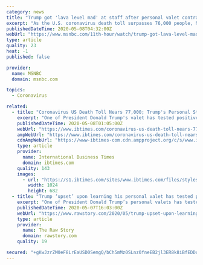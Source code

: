 ```yaml
---
category: news
title: "Trump got 'lava level mad' at staff after personal valet contracts COVID-19"
excerpt: "As the U.S. coronavirus death toll surpasses 76,000 people, NBC News reports the president became furious after learning one of his personal White House attendants tested positive for the virus."
publishedDateTime: 2020-05-08T04:32:00Z
webUrl: "https://www.msnbc.com/11th-hour/watch/trump-got-lava-level-mad-at-staff-after-personal-valet-contracts-covid-19-83181125665"
type: article
quality: 23
heat: -1
published: false

provider:
  name: MSNBC
  domain: msnbc.com

topics:
  - Coronavirus

related:
  - title: "Coronavirus US Death Toll Nears 77,000; Trump's Personal Staff Positive For COVID-19"
    excerpt: "One of President Donald Trump's valet has tested positive for the coronavirus Trump said the news about his valet is “a little bit strange\" as staff always wear masks in the White House News that one of the presidential valets from the U."
    publishedDateTime: 2020-05-08T01:05:00Z
    webUrl: "https://www.ibtimes.com/coronavirus-us-death-toll-nears-77000-trumps-personal-staff-positive-covid-19-2972442"
    ampWebUrl: "https://www.ibtimes.com/coronavirus-us-death-toll-nears-77000-trumps-personal-staff-positive-covid-19-2972442?amp=1"
    cdnAmpWebUrl: "https://www-ibtimes-com.cdn.ampproject.org/c/s/www.ibtimes.com/coronavirus-us-death-toll-nears-77000-trumps-personal-staff-positive-covid-19-2972442?amp=1"
    type: article
    provider:
      name: International Business Times
      domain: ibtimes.com
    quality: 143
    images:
      - url: "https://s1.ibtimes.com/sites/www.ibtimes.com/files/styles/full/public/2020/05/07/us-president-donald-trump-seen-here-speaking-during.jpg"
        width: 1024
        height: 682
  - title: "Trump ‘upset’ upon learning his personal valet has tested positive for coronavirus"
    excerpt: "One of President Donald Trump’s personal valets has tested positive for coronavirus. The valet is a member of the U.S. Navy. “A White House source said the valet, a man who has not been identified, exhibited ‘symptoms’ Wednesday morning,"
    publishedDateTime: 2020-05-07T16:03:00Z
    webUrl: "https://www.rawstory.com/2020/05/trump-upset-upon-learning-his-personal-valet-has-tested-positive-for-coronavirus/"
    type: article
    provider:
      name: The Raw Story
      domain: rawstory.com
    quality: 19

secured: "+gKwJzrZM0eF8LrEaUSD0SemgQ/bCh5mMz0SLnz0fneEB2jl3ER8k8iBfEDDuInqktZDq0DWy8DhoD2GY7vIioCjT5qg9mz949l8xqVuFsiRRCWRudAYG8ym+fAnI7mo+14WOq9dxa4hHqEMNZWCbFl0ynAvEj9N2tNHPelSzrm5Z/CIePg+ta6qJiKpxY6KOjHLQo7b4zPb22wqEvjlJQTrkmdhZ8G46IWUbzAMhB6ICKa1wHE/aHE3L54SidW3QIMZ+UmZ8QPYKBkoWan5YpWdixE1A1qtZlbAUCXoo9fobnlz6gaVM2FV1KmmbelPLyBPbdX4RFbzYDP6rjdxOmziSI83YkOXM5d8xB/w6gHgweGa6RUu7VWiptu9rFc70U38rzRy+Qroy3Aq12rxJEfm4NjQLoTDulhrYCzYYkLkFePdBAVpaBNYhE+ajlzBrRZTasXNuK4jmG7oHwsUIgMwm1Q6fB9HmU8WPsrKMmg=;8NpbbprvgxJzt0uAqnzFmQ=="
---
```


